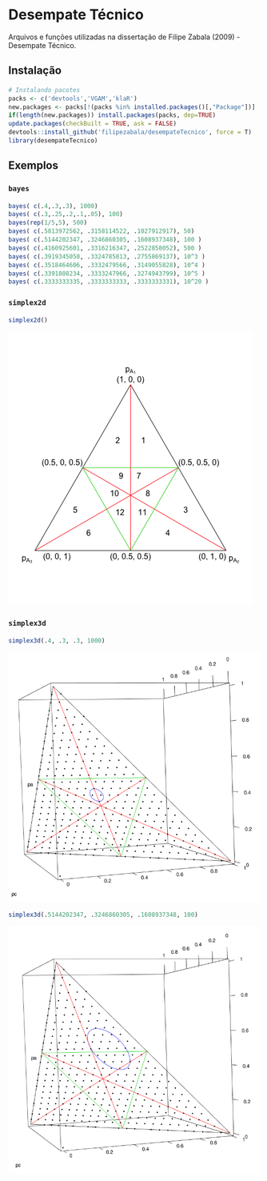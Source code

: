 # Desempate Técnico

Arquivos e funções utilizadas na dissertação de Filipe Zabala (2009) - Desempate Técnico.

## Instalação
```r
# Instalando pacotes
packs <- c('devtools','VGAM','klaR')
new.packages <- packs[!(packs %in% installed.packages()[,"Package"])]
if(length(new.packages)) install.packages(packs, dep=TRUE)
update.packages(checkBuilt = TRUE, ask = FALSE)
devtools::install_github('filipezabala/desempateTecnico', force = T)
library(desempateTecnico)
```

## Exemplos
### `bayes`
```r
bayes( c(.4,.3,.3), 1000)
bayes( c(.3,.25,.2,.1,.05), 100)
bayes(rep(1/5,5), 500)
bayes( c(.5813972562, .3158114522, .1027912917), 50)
bayes( c(.5144202347, .3246860305, .1608937348), 100 )
bayes( c(.4160925601, .3316216347, .2522858052), 500 )
bayes( c(.3919345050, .3324785813, .2755869137), 10^3 )
bayes( c(.3518464606, .3332479566, .3149055828), 10^4 )
bayes( c(.3391808234, .3333247966, .3274943799), 10^5 )
bayes( c(.3333333335, .3333333333, .3333333331), 10^20 )
```

### `simplex2d`
```r
simplex2d()
```
![](img/simplex2d.png)

### `simplex3d`
```r
simplex3d(.4, .3, .3, 1000)
```
![](img/simplex3d1000.png)
```r
simplex3d(.5144202347, .3246860305, .1608937348, 100)
```
![](img/simplex3d100.png)

